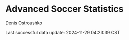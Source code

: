 # Advanced Soccer Statistics
Denis Ostroushko

<!-- gfm -->

Last successful data update: 2024-11-29 04:23:39 CST
